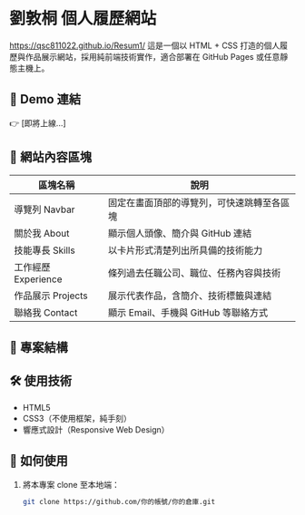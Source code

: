 # 劉敦桐 個人履歷網站
https://qsc811022.github.io/Resum1/
這是一個以 HTML + CSS 打造的個人履歷與作品展示網站，採用純前端技術實作，適合部署在 GitHub Pages 或任意靜態主機上。

## 🔗 Demo 連結
👉 [即將上線...]

## 📌 網站內容區塊

| 區塊名稱 | 說明 |
|----------|------|
| 導覽列 Navbar | 固定在畫面頂部的導覽列，可快速跳轉至各區塊 |
| 關於我 About | 顯示個人頭像、簡介與 GitHub 連結 |
| 技能專長 Skills | 以卡片形式清楚列出所具備的技術能力 |
| 工作經歷 Experience | 條列過去任職公司、職位、任務內容與技術 |
| 作品展示 Projects | 展示代表作品，含簡介、技術標籤與連結 |
| 聯絡我 Contact | 顯示 Email、手機與 GitHub 等聯絡方式 |

## 📁 專案結構


## 🛠 使用技術

- HTML5
- CSS3（不使用框架，純手刻）
- 響應式設計（Responsive Web Design）

## 🚀 如何使用

1. 將本專案 clone 至本地端：
   ```bash
   git clone https://github.com/你的帳號/你的倉庫.git
